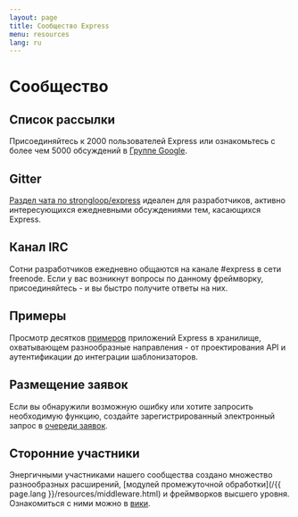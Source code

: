 ```yaml
---
layout: page
title: Сообщество Express
menu: resources
lang: ru
---
```

<!---
 Copyright (c) 2016 StrongLoop, IBM, and Express Contributors
 License: MIT
-->

# Сообщество

## Список рассылки

Присоединяйтесь к 2000 пользователей Express или ознакомьтесь с более чем 5000
обсуждений в [Группе Google](https://groups.google.com/group/express-js).

## Gitter

[Раздел чата по strongloop/express](https://gitter.im/strongloop/express) идеален для разработчиков, активно интересующихся ежедневными обсуждениями тем, касающихся Express.

## Канал IRC

Сотни разработчиков ежедневно общаются на канале #express в сети freenode.
Если у вас возникнут вопросы по данному фреймворку, присоединяйтесь - и вы быстро получите ответы на них.

## Примеры

Просмотр десятков [примеров](https://github.com/strongloop/express/tree/master/examples) приложений Express в хранилище, охватывающем разнообразные направления - от проектирования API и аутентификации до интеграции шаблонизаторов.

## Размещение заявок

Если вы обнаружили возможную ошибку или хотите запросить необходимую функцию, создайте зарегистрированный электронный запрос в [очереди заявок](https://github.com/strongloop/express/issues).

## Сторонние участники

Энергичными участниками нашего сообщества создано множество разнообразных расширений, [модулей промежуточной обработки](/{{ page.lang }}/resources/middleware.html) и фреймворков высшего уровня. Ознакомиться с ними можно в [вики](https://github.com/strongloop/express/wiki).


